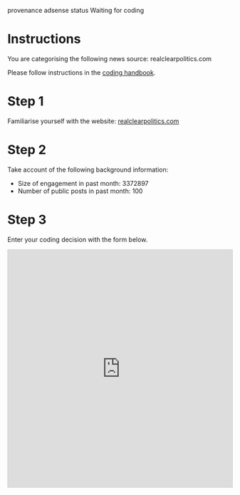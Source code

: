 provenance adsense
status Waiting for coding
# Instructions

You are categorising the following news source: realclearpolitics.com

Please follow instructions in the [coding handbook](http://comprop.oii.ox.ac.uk/).

# Step 1

Familiarise yourself with the website: [realclearpolitics.com](realclearpolitics.com)

# Step 2

Take account of the following background information:

* Size of engagement in past month: 3372897
* Number of public posts in past month: 100

# Step 3

Enter your coding decision with the form below.

<iframe class="airtable-embed"
    src="https://airtable.com/embed/shra38QF3aALor26z?backgroundColor=blue&prefill_Evidence=Foobar" frameborder="0"
    onmousewheel="" width="100%" height="533" style="background: transparent; border: 1px solid #ccc;"></iframe>